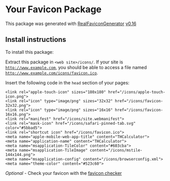 # Your Favicon Package

This package was generated with [RealFaviconGenerator](https://realfavicongenerator.net/) [v0.16](https://realfavicongenerator.net/change_log#v0.16)

## Install instructions

To install this package:

Extract this package in <code>&lt;web site&gt;/icons/</code>. If your site is <code>http://www.example.com</code>, you should be able to access a file named <code>http://www.example.com/icons/favicon.ico</code>.

Insert the following code in the `head` section of your pages:

    <link rel="apple-touch-icon" sizes="180x180" href="/icons/apple-touch-icon.png">
    <link rel="icon" type="image/png" sizes="32x32" href="/icons/favicon-32x32.png">
    <link rel="icon" type="image/png" sizes="16x16" href="/icons/favicon-16x16.png">
    <link rel="manifest" href="/icons/site.webmanifest">
    <link rel="mask-icon" href="/icons/safari-pinned-tab.svg" color="#5bbad5">
    <link rel="shortcut icon" href="/icons/favicon.ico">
    <meta name="apple-mobile-web-app-title" content="THCalculator">
    <meta name="application-name" content="THCalculator">
    <meta name="msapplication-TileColor" content="#603cba">
    <meta name="msapplication-TileImage" content="/icons/mstile-144x144.png">
    <meta name="msapplication-config" content="/icons/browserconfig.xml">
    <meta name="theme-color" content="#523c60">

*Optional* - Check your favicon with the [favicon checker](https://realfavicongenerator.net/favicon_checker)